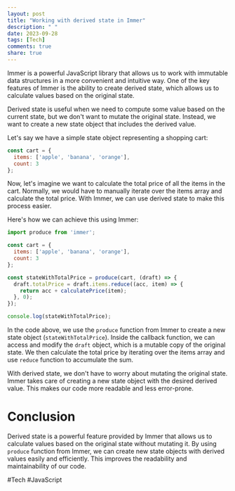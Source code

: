 ```yaml
---
layout: post
title: "Working with derived state in Immer"
description: " "
date: 2023-09-28
tags: [Tech]
comments: true
share: true
---
```


Immer is a powerful JavaScript library that allows us to work with immutable data structures in a more convenient and intuitive way. One of the key features of Immer is the ability to create derived state, which allows us to calculate values based on the original state.

Derived state is useful when we need to compute some value based on the current state, but we don't want to mutate the original state. Instead, we want to create a new state object that includes the derived value.

Let's say we have a simple state object representing a shopping cart:

```javascript
const cart = {
  items: ['apple', 'banana', 'orange'],
  count: 3
};
```

Now, let's imagine we want to calculate the total price of all the items in the cart. Normally, we would have to manually iterate over the items array and calculate the total price. With Immer, we can use derived state to make this process easier.

Here's how we can achieve this using Immer:

```javascript
import produce from 'immer';

const cart = {
  items: ['apple', 'banana', 'orange'],
  count: 3
};

const stateWithTotalPrice = produce(cart, (draft) => {
  draft.totalPrice = draft.items.reduce((acc, item) => {
    return acc + calculatePrice(item);
  }, 0);
});

console.log(stateWithTotalPrice);
```

In the code above, we use the `produce` function from Immer to create a new state object (`stateWithTotalPrice`). Inside the callback function, we can access and modify the `draft` object, which is a mutable copy of the original state. We then calculate the total price by iterating over the items array and use `reduce` function to accumulate the sum.

With derived state, we don't have to worry about mutating the original state. Immer takes care of creating a new state object with the desired derived value. This makes our code more readable and less error-prone.

# Conclusion

Derived state is a powerful feature provided by Immer that allows us to calculate values based on the original state without mutating it. By using `produce` function from Immer, we can create new state objects with derived values easily and efficiently. This improves the readability and maintainability of our code.

#Tech #JavaScript